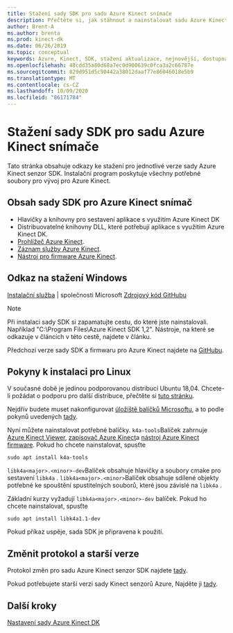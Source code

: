 ```yaml
---
title: Stažení sady SDK pro sadu Azure Kinect snímače
description: Přečtěte si, jak stáhnout a nainstalovat sadu Azure Kinect senzor SDK v systému Windows a Linux.
author: Brent-A
ms.author: brenta
ms.prod: kinect-dk
ms.date: 06/26/2019
ms.topic: conceptual
keywords: Azure, Kinect, SDK, stažení aktualizace, nejnovější, dostupná, instalace
ms.openlocfilehash: 48cdd35a80d68a7ec0d900639c0fca3a2c66787e
ms.sourcegitcommit: 829d951d5c90442a38012daaf77e86046018e5b9
ms.translationtype: MT
ms.contentlocale: cs-CZ
ms.lasthandoff: 10/09/2020
ms.locfileid: "86171784"
---
```

# <a name="azure-kinect-sensor-sdk-download"></a>Stažení sady SDK pro sadu Azure Kinect snímače

Tato stránka obsahuje odkazy ke stažení pro jednotlivé verze sady Azure Kinect senzor SDK. Instalační program poskytuje všechny potřebné soubory pro vývoj pro Azure Kinect.

## <a name="azure-kinect-sensor-sdk-contents"></a>Obsah sady SDK pro Azure Kinect snímač

- Hlavičky a knihovny pro sestavení aplikace s využitím Azure Kinect DK
- Distribuovatelné knihovny DLL, které potřebují aplikace s využitím Azure Kinect DK.
- [Prohlížeč Azure Kinect](azure-kinect-viewer.md).
- [Záznam služby Azure Kinect](azure-kinect-recorder.md).
- [Nástroj pro firmware Azure Kinect](azure-kinect-firmware-tool.md).

## <a name="windows-download-link"></a>Odkaz na stažení Windows

[Instalační služba](https://download.microsoft.com/download/3/d/6/3d6d9e99-a251-4cf3-8c6a-8e108e960b4b/Azure%20Kinect%20SDK%201.4.1.exe)  |  společnosti Microsoft [Zdrojový kód GitHubu](https://github.com/microsoft/Azure-Kinect-Sensor-SDK/issues/1093)

> [!NOTE]
> Při instalaci sady SDK si zapamatujte cestu, do které jste nainstalovali. Například "C:\Program Files\Azure Kinect SDK 1,2". Nástroje, na které se odkazuje v článcích v této cestě, najdete v článku.

Předchozí verze sady SDK a firmwaru pro Azure Kinect najdete na [GitHubu](https://github.com/microsoft/Azure-Kinect-Sensor-SDK/blob/develop/docs/usage.md).

## <a name="linux-installation-instructions"></a>Pokyny k instalaci pro Linux

V současné době je jedinou podporovanou distribucí Ubuntu 18,04. Chcete-li požádat o podporu pro další distribuce, přečtěte si [tuto stránku](https://aka.ms/azurekinectfeedback).

Nejdřív budete muset nakonfigurovat [úložiště balíčků Microsoftu](https://packages.microsoft.com/), a to podle pokynů uvedených [tady](https://docs.microsoft.com/windows-server/administration/linux-package-repository-for-microsoft-software).

Nyní můžete nainstalovat potřebné balíčky. `k4a-tools`Balíček zahrnuje [Azure Kinect Viewer](azure-kinect-viewer.md), [zapisovač Azure Kinect](record-sensor-streams-file.md)a [nástroj Azure Kinect firmware](azure-kinect-firmware-tool.md). Pokud ho chcete nainstalovat, spusťte

 `sudo apt install k4a-tools`

 `libk4a<major>.<minor>-dev`Balíček obsahuje hlavičky a soubory cmake pro sestavení `libk4a` .
`libk4a<major>.<minor>`Balíček obsahuje sdílené objekty potřebné ke spouštění spustitelných souborů, které jsou závislé na `libk4a` .

 Základní kurzy vyžadují `libk4a<major>.<minor>-dev` balíček. Pokud ho chcete nainstalovat, spusťte

 `sudo apt install libk4a1.1-dev`

Pokud příkaz uspěje, sada SDK je připravena k použití.

## <a name="change-log-and-older-versions"></a>Změnit protokol a starší verze

Protokol změn pro sadu Azure Kinect senzor SDK najdete [tady](https://github.com/microsoft/Azure-Kinect-Sensor-SDK/blob/develop/CHANGELOG.md).

Pokud potřebujete starší verzi sady Kinect senzorů Azure, Najděte ji [tady](https://github.com/microsoft/Azure-Kinect-Sensor-SDK/blob/develop/docs/usage.md).

## <a name="next-steps"></a>Další kroky

[Nastavení sady Azure Kinect DK](set-up-azure-kinect-dk.md)

